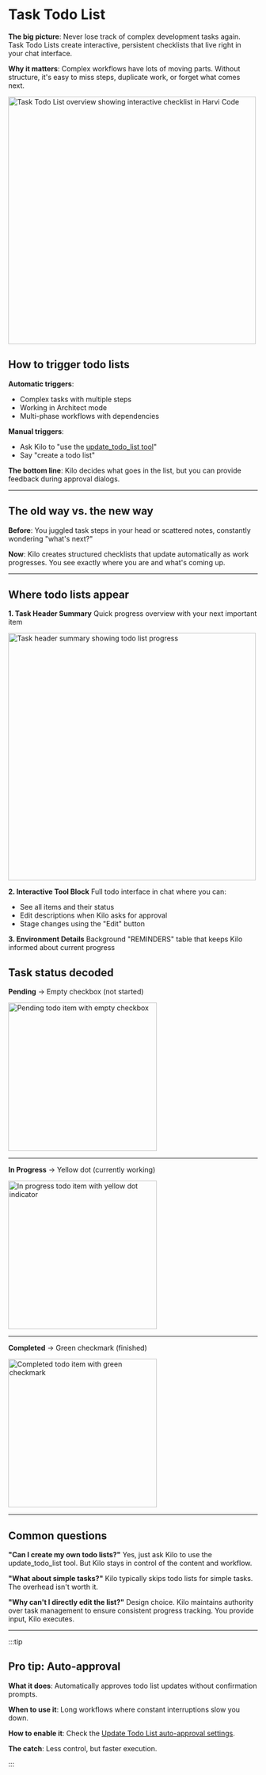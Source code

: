 # Task Todo List

**The big picture**: Never lose track of complex development tasks again. Task Todo Lists create interactive, persistent checklists that live right in your chat interface.

**Why it matters**: Complex workflows have lots of moving parts. Without structure, it's easy to miss steps, duplicate work, or forget what comes next.

<img src="/docs/img/task-todo-list/task-todo-list-1.png" alt="Task Todo List overview showing interactive checklist in Harvi Code" width="500" />

## How to trigger todo lists

**Automatic triggers**:

- Complex tasks with multiple steps
- Working in Architect mode
- Multi-phase workflows with dependencies

**Manual triggers**:

- Ask Kilo to "use the [update_todo_list tool](/features/tools/update-todo-list)"
- Say "create a todo list"

**The bottom line**: Kilo decides what goes in the list, but you can provide feedback during approval dialogs.

---

## The old way vs. the new way

**Before**: You juggled task steps in your head or scattered notes, constantly wondering "what's next?"

**Now**: Kilo creates structured checklists that update automatically as work progresses. You see exactly where you are and what's coming up.

---

## Where todo lists appear

**1. Task Header Summary**
Quick progress overview with your next important item

<img src="/docs/img/task-todo-list/task-header.png" alt="Task header summary showing todo list progress" width="500" />

**2. Interactive Tool Block**
Full todo interface in chat where you can:

- See all items and their status
- Edit descriptions when Kilo asks for approval
- Stage changes using the "Edit" button

**3. Environment Details**
Background "REMINDERS" table that keeps Kilo informed about current progress

## Task status decoded

**Pending** → Empty checkbox (not started)

<img src="/docs/img/task-todo-list/not-started.png" alt="Pending todo item with empty checkbox" width="300" />

---

**In Progress** → Yellow dot (currently working)

<img src="/docs/img/task-todo-list/in-progress.png" alt="In progress todo item with yellow dot indicator" width="300" />

---

**Completed** → Green checkmark (finished)

<img src="/docs/img/task-todo-list/complete.png" alt="Completed todo item with green checkmark" width="300" />

---

## Common questions

**"Can I create my own todo lists?"**
Yes, just ask Kilo to use the update_todo_list tool. But Kilo stays in control of the content and workflow.

**"What about simple tasks?"**
Kilo typically skips todo lists for simple tasks. The overhead isn't worth it.

**"Why can't I directly edit the list?"**
Design choice. Kilo maintains authority over task management to ensure consistent progress tracking. You provide input, Kilo executes.

---

:::tip

## Pro tip: Auto-approval

**What it does**: Automatically approves todo list updates without confirmation prompts.

**When to use it**: Long workflows where constant interruptions slow you down.

**How to enable it**: Check the [Update Todo List auto-approval settings](/features/auto-approving-actions#update-todo-list).

**The catch**: Less control, but faster execution.

:::
